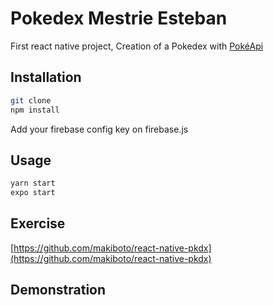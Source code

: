 # Pokedex Mestrie Esteban

First react native project,
Creation of a Pokedex with [PokéApi](https://pokeapi.co/)

## Installation

```bash
git clone
npm install
```
Add your firebase config key on firebase.js

## Usage
```bash
yarn start
expo start
```

## Exercise
[https://github.com/makiboto/react-native-pkdx](https://github.com/makiboto/react-native-pkdx)

## Demonstration
